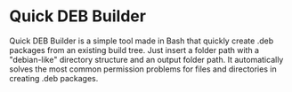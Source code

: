 # Quick DEB Builder
Quick DEB Builder is a simple tool made in Bash that quickly create .deb packages from an existing build tree. Just insert a folder path with a "debian-like" directory structure and an output folder path. 
It automatically solves the most common permission problems for files and directories in creating .deb packages.
